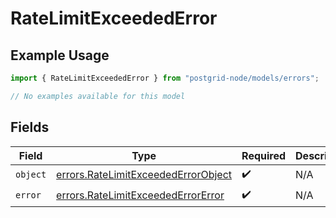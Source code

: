 # RateLimitExceededError

## Example Usage

```typescript
import { RateLimitExceededError } from "postgrid-node/models/errors";

// No examples available for this model
```

## Fields

| Field                                                                                      | Type                                                                                       | Required                                                                                   | Description                                                                                |
| ------------------------------------------------------------------------------------------ | ------------------------------------------------------------------------------------------ | ------------------------------------------------------------------------------------------ | ------------------------------------------------------------------------------------------ |
| `object`                                                                                   | [errors.RateLimitExceededErrorObject](../../models/errors/ratelimitexceedederrorobject.md) | :heavy_check_mark:                                                                         | N/A                                                                                        |
| `error`                                                                                    | [errors.RateLimitExceededErrorError](../../models/errors/ratelimitexceedederrorerror.md)   | :heavy_check_mark:                                                                         | N/A                                                                                        |